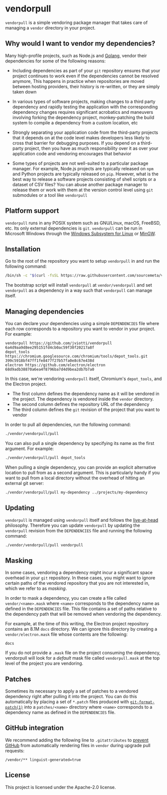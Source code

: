 vendorpull
==========

`vendorpull` is a simple vendoring package manager that takes care of managing
a `vendor` directory in your project.

Why would I want to vendor my dependencies?
-------------------------------------------

Many high-profile projects, such as Node.js and
[Golang](https://blog.filippo.io/most-go-tools-now-work-with-go15vendorexperiment/),
vendor their dependencies for some of the following reasons:

- Including dependencies as part of your `git` repository ensures that your
  project continues to work even if the dependencies cannot be resolved
  anymore, This happens in practice when repositories are moved between hosting
  providers, their history is re-written, or they are simply taken down

- In various types of software projects, making changes to a third party
  dependency and rapidly testing the application with the corresponding
  dependency changes requires significant acrobatics and maneuvers involving
  forking the dependency project, monkey-patching the build system to compile a
  dependency from a custom location, etc

- Strongly separating your application code from the third-party projects that
  it depends on at the code level makes developers less likely to cross that
  barrier for debugging purposes. If you depend on a third-party project, then
  you have as much responsibility over it as over your application code and
  vendoring encourages that behavior

- Some types of projects are not well-suited to a particular package manager.
  For example, Node.js projects are typically released on `npm` and Python
  projects are typically released on `pip`. However, what is the best way to
  release a software projects consisting of shell scripts or a dataset of CSV
  files? You can abuse another package manager to release them or work with
  them at the version control level using `git` submodules or a tool like
  `vendorpull`

Platform support
----------------

`vendorpull` runs in any POSIX system such as GNU/Linux, macOS, FreeBSD, etc.
Its only external dependencies is `git`. `vendorpull` can be run in Microsoft
Windows through the [Windows Subsystem for
Linux](https://docs.microsoft.com/en-us/windows/wsl/) or
[MinGW](https://sourceforge.net/projects/mingw/).

Installation
------------

Go to the root of the repository you want to setup `vendorpull` in and run the
following command:

```sh
/bin/sh -c "$(curl -fsSL https://raw.githubusercontent.com/sourcemeta/vendorpull/main/bootstrap -H "Cache-Control: no-cache, no-store, must-revalidate")"
```

The bootstrap script will install `vendorpull` at `vendor/vendorpull` and set
`vendorpull` as a dependency in a way such that `vendorpull` can manage itself.

Managing dependencies
---------------------

You can declare your dependencies using a simple `DEPENDENCIES` file where each
row corresponds to a repository you want to vendor in your project. For example:

```
vendorpull https://github.com/jviotti/vendorpull 6a4d9aa9d8ee295151fd4cb0ac59f30f20217a8f
depot_tools https://chromium.googlesource.com/chromium/tools/depot_tools.git 399c5918bf47ff1fe8477f27b57fa0e8c67e438d
electron https://github.com/electron/electron 68d9adb38870a6ea4f8796ba7d4d9bea2db7b7a0
```

In this case, we're vendoring `vendorpull` itself, Chromium's `depot_tools`,
and the Electron project.

- The first column defines the dependency name as it will be vendored in the
  project. The dependency is vendored inside the `vendor` directory.
- The second column defines the repository URL of the dependency
- The third column defines the `git` revision of the project that you
  want to vendor

In order to pull all dependencies, run the following command:

```sh
./vendor/vendorpull/pull
```

You can also pull a single dependency by specifying its name as the first argument. For example:

```sh
./vendor/vendorpull/pull depot_tools
```

When pulling a single dependency, you can provide an explicit alternative
location to pull from as a second argument. This is particularly handy if you
want to pull from a local directory without the overhead of hitting an external
git server:

```sh
./vendor/vendorpull/pull my-dependency ../projects/my-dependency
```

Updating
--------

`vendorpull` is managed using `vendorpull` itself and follows the
[live-at-head](https://github.com/abseil/abseil-cpp#releases) philosophy.
Therefore you can update `vendorpull` by updating the `vendorpull` revision
from the `DEPENDENCIES` file and running the following command:

```sh
./vendor/vendorpull/pull vendorpull
```

Masking
-------

In some cases, vendoring a dependency might incur a significant space overhead
in your `git` repository. In these cases, you might want to ignore certain
paths of the vendored repository that you are not interested in, which we refer
to as *masking*.

In order to mask a dependency, you can create a file called
`vendor/<name>.mask` where `<name>` corresponds to the dependency name as
defined in the `DEPENDENCIES` file. This file contains a set of paths relative
to the dependency path that will be removed when vendoring the dependency.

For example, at the time of this writing, the Electron project repository
contains an 8.1M `docs` directory. We can ignore this directory by creating a
`vendor/electron.mask` file whose contents are the following:

```
docs
```

If you do not provide a `.mask` file on the project consuming the dependency,
vendorpull will look for a *default* mask file called `vendorpull.mask` at the
top level of the project you are vendoring.

Patches
-------

Sometimes its necessary to apply a set of patches to a vendored dependency
right after pulling it into the project. You can do this automatically by
placing a set of `*.patch` files produced with
[`git-format-patch(1)`](http://schacon.github.io/git/git-format-patch.html)
into a `patches/<name>` directory where `<name>` corresponds to a dependency
name as defined in the `DEPENDENCIES` file.

GitHub integration
------------------

We recommend adding the following line to `.gitattributes` to [prevent
GitHub](https://docs.github.com/en/github/administering-a-repository/managing-repository-settings/customizing-how-changed-files-appear-on-github)
from automatically rendering files in `vendor` during upgrade pull requests:

```
/vendor/** linguist-generated=true
```

License
-------

This project is licensed under the Apache-2.0 license.
